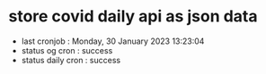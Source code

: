 # store covid daily api as json data

- last cronjob : Monday, 30 January 2023 13:23:04
- status og cron : success
- status daily cron : success
      
      